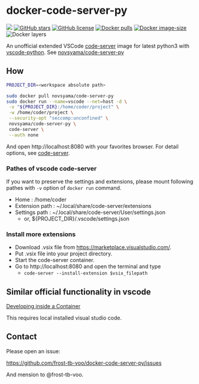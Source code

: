 # docker-code-server-py
[![](https://img.shields.io/travis/frost-tb-voo/docker-code-server-py/master.svg?style=flat-square)](https://travis-ci.org/frost-tb-voo/docker-code-server-py/)
[![GitHub stars](https://img.shields.io/github/stars/frost-tb-voo/docker-code-server-py.svg?style=flat-square)](https://github.com/frost-tb-voo/docker-code-server-py/stargazers)
[![GitHub license](https://img.shields.io/github/license/frost-tb-voo/docker-code-server-py.svg?style=flat-square)](https://github.com/frost-tb-voo/docker-code-server-py/blob/master/LICENSE)
[![Docker pulls](https://img.shields.io/docker/pulls/novsyama/code-server-py.svg?style=flat-square)](https://hub.docker.com/r/novsyama/code-server-py)
[![Docker image-size](https://img.shields.io/microbadger/image-size/novsyama/code-server-py.svg?style=flat-square)](https://microbadger.com/images/novsyama/code-server-py)
![Docker layers](https://img.shields.io/microbadger/layers/novsyama/code-server-py.svg?style=flat-square)

An unofficial extended VSCode [code-server](https://github.com/cdr/code-server) image for latest python3 with [vscode-python](https://github.com/microsoft/vscode-python/releases).
See [novsyama/code-server-py](https://hub.docker.com/r/novsyama/code-server-py/)

## How

```bash
PROJECT_DIR=<workspace absolute path>

sudo docker pull novsyama/code-server-py
sudo docker run --name=vscode --net=host -d \
 -v "${PROJECT_DIR}:/home/coder/project" \
 -w /home/coder/project \
 --security-opt "seccomp:unconfined" \
 novsyama/code-server-py \
 code-server \
 --auth none
```

And open http://localhost:8080 with your favorites browser.
For detail options, see [code-server](https://github.com/cdr/code-server).

### Pathes of vscode code-server
If you want to preserve the settings and extensions, please mount following pathes with `-v` option of `docker run` command.

- Home : /home/coder
- Extension path : ~/.local/share/code-server/extensions
- Settings path : ~/.local/share/code-server/User/settings.json
  - or, ${PROJECT_DIR}/.vscode/settings.json

### Install more extensions
- Download .vsix file from https://marketplace.visualstudio.com/.
- Put .vsix file into your project directory.
- Start the code-server container.
- Go to http://localhost:8080 and open the terminal and type
  - `code-server --install-extension $vsix_filepath`

## Similar official functionality in vscode
[Developing inside a Container](https://code.visualstudio.com/docs/remote/containers)

This requires local installed visual studio code.

## Contact
Please open an issue:

https://github.com/frost-tb-voo/docker-code-server-py/issues

And mension to @frost-tb-voo.
